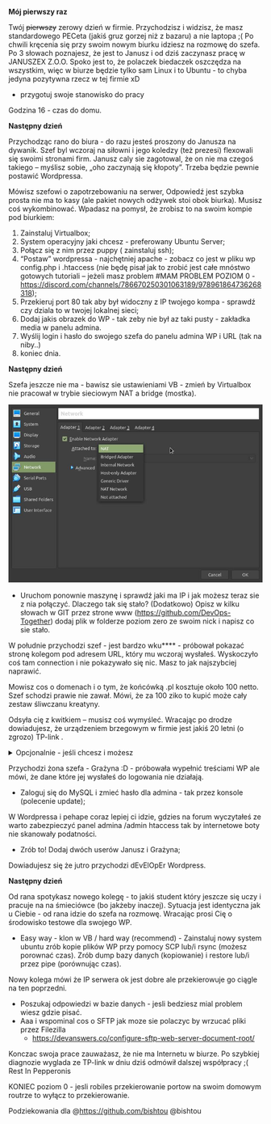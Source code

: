 **Mój pierwszy raz**

Twój ~~pierwszy~~ zerowy dzień w firmie. Przychodzisz i widzisz, że masz standardowego PECeta (jakiś gruz gorzej niż z bazaru) a nie laptopa ;(
Po chwili kręcenia się przy swoim nowym biurku idziesz na rozmowę do szefa. Po 3 słowach poznajesz, że jest to Janusz i od dziś zaczynasz pracę w JANUSZEX Z.O.O.
Spoko jest to, że polaczek biedaczek oszczędza na wszystkim, więc w biurze będzie tylko sam Linux i to Ubuntu - to chyba jedyna pozytywna rzecz w tej firmie xD

 - przygotuj swoje stanowisko do pracy

Godzina 16 - czas do domu.

**Następny dzień**

Przychodząc rano do biura - do razu jesteś proszony do Janusza na dywanik.
Szef byl wczoraj na siłowni i jego koledzy (też prezesi) flexowali się swoimi stronami firm.
Janusz caly sie zagotowal, że on nie ma czegoś takiego – myślisz sobie, „oho zaczynają się kłopoty”. Trzeba będzie pewnie postawić Wordpressa. 

Mówisz szefowi o zapotrzebowaniu na serwer, Odpowiedź jest szybka prosta nie ma to kasy (ale pakiet nowych odżywek stoi obok biurka). Musisz coś wykombinować. Wpadasz na pomysł, że zrobisz to na swoim kompie pod biurkiem:
  1. Zainstaluj Virtualbox;
  2. System operacyjny jaki chcesz - preferowany Ubuntu Server;
  3. Połącz się z nim przez puppy ( zainstaluj ssh);
  4. “Postaw” wordpressa - najchętniej apache -  zobacz co jest w pliku wp config.php i .htaccess (nie będę pisał jak to zrobić jest całe mnóstwo gotowych tutoriali – jeżeli  masz problem #MAM PROBLEM POZIOM 0 - https://discord.com/channels/786670250301063189/978961864736268318);
  5. Przekieruj port 80 tak aby był widoczny z IP twojego kompa - sprawdź czy dziala to w twojej lokalnej sieci;
  6. Dodaj jakis obrazek do WP - tak zeby nie był az taki pusty - zakładka media w panelu admina.
  7. Wyślij login i hasło do swojego szefa do panelu admina WP i URL (tak na niby..)
  8. koniec dnia.

**Następny dzień**

Szefa jeszcze nie ma - bawisz sie ustawieniami VB - zmień by Virtualbox nie pracował w trybie sieciowym NAT a bridge (mostka).

![VB](img/VB1.jpg?raw=true "VB network")

 
  - Uruchom ponownie maszynę i sprawdź jaki ma IP i jak możesz teraz sie z nia połączyć.
    Dlaczego tak się stało?
    (Dodatkowo) Opisz w kilku słowach w GIT przez strone www (https://github.com/DevOps-Together) dodaj plik w folderze poziom zero ze swoim nick i napisz co sie stało. 

W południe przychodzi szef - jest bardzo wku**** - próbował pokazać stronę kolegom pod adresem URL, który mu wczoraj wysłałeś. Wyskoczyło coś tam connection i nie pokazywało się nic. Masz to jak najszybciej naprawić. 

Mowisz cos o domenach i o tym, że końcówką .pl kosztuje około 100 netto. Szef schodzi prawie nie zawał. Mówi, że za 100 ziko to kupić może cały zestaw śliwczanu kreatyny.

Odsyła cię z kwitkiem – musisz coś wymyśleć.
Wracając po drodze dowiadujesz, że urządzeniem brzegowym w firmie jest jakiś 20 letni (o zgrozo) TP-link .

<details><summary>Opcjonalnie - jeśli chcesz i możesz</summary>
Wystaw swoją stronę WP na świat w swoim domowym labie.
Oczywiste jest to, że trzeba zrobić port forwarding na routerze - jeśli tego nie wiesz napisz o tym na #MAM PROBLEM POZIOM 0. Mozesz też dodać darmowa domenę https://freedns.afraid.org/ lub https://freedns.42.pl/.
</p>
</details>

Przychodzi żona szefa - Grażyna :D - próbowała wypełnić treściami WP ale mówi, że dane które jej wysłałeś do logowania nie działają.

  - Zaloguj się do MySQL i zmieć hasło dla admina - tak przez konsole (polecenie update);

W Wordpressa i pehape coraz lepiej ci idzie, gdzies na forum wyczytałeś ze warto zabezpieczyć panel admina /admin htaccess tak by internetowe boty nie skanowały podatności.
  - Zrób to!  Dodaj dwóch userów Janusz i Grażyna;

Dowiadujesz się że jutro przychodzi dEvElOpEr Wordpress.

**Następny dzień**

Od rana spotykasz nowego kolegę - to jakiś student który jeszcze się uczy i pracuje na na śmieciówce (bo jakżeby inaczej). Sytuacja jest identyczna jak u Ciebie - od rana idzie do szefa na rozmowę. Wracając prosi Cię o środowisko testowe dla swojego WP.

  - Easy way - klon w VB / hard way (recommend) - Zainstaluj nowy system ubuntu zrób kopie plików WP przy pomocy SCP lub/i rsync (możesz porownać czas). Zrób dump bazy danych (kopiowanie) i restore lub/i przez pipe (porównując czas).

Nowy kolega mówi że IP serwera ok jest dobre ale przekierowuje go ciągle na ten poprzedni.
  - Poszukaj odpowiedzi w bazie danych - jesli bedziesz mial problem wiesz gdzie pisać.
  - Aaa i wspominal cos o SFTP jak moze sie polaczyc by wrzucać pliki przez Filezilla 
      - https://devanswers.co/configure-sftp-web-server-document-root/

Konczac swoja prace zauważasz, że nie ma Internetu w biurze. Po szybkiej diagnozie wyglada ze TP-link w dniu dziś odmówił dalszej współpracy ;( Rest In Pepperonis 

KONIEC poziom 0 - jesli robiles przekierowanie portow na swoim domowym routrze to wyłącz to przekierowanie.


Podziekowania dla @https://github.com/bishtou
@bishtou
